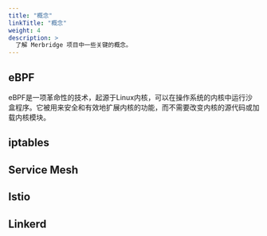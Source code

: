 ```yaml
---
title: "概念"
linkTitle: "概念"
weight: 4
description: >
  了解 Merbridge 项目中一些关键的概念。
---
```


## eBPF
eBPF是一项革命性的技术，起源于Linux内核，可以在操作系统的内核中运行沙盒程序。它被用来安全和有效地扩展内核的功能，而不需要改变内核的源代码或加载内核模块。

## iptables

## Service Mesh

## Istio

## Linkerd
